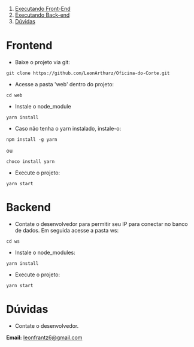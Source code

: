 1. [Executando Front-End](#frontend)
2. [Executando Back-end](#backend)
3. [Dúvidas](#dúvidas)

# Frontend

* Baixe o projeto via git:

```
git clone https://github.com/LeonArthurz/Oficina-do-Corte.git
```

* Acesse a pasta 'web' dentro do projeto:

```
cd web
```

* Instale o node_module
```
yarn install
```

* Caso não tenha o yarn instalado, instale-o:

```
npm install -g yarn
```
ou
```
choco install yarn
```

* Execute o projeto:

```
yarn start
```

# Backend

* Contate o desenvolvedor para permitir seu IP para conectar no banco de dados. Em seguida acesse a pasta ws:

```
cd ws
```

* Instale o node_modules:

```
yarn install
```

* Execute o projeto:

```
yarn start
```
# Dúvidas

* Contate o desenvolvedor.

**Email:** leonfrantz6@gmail.com
